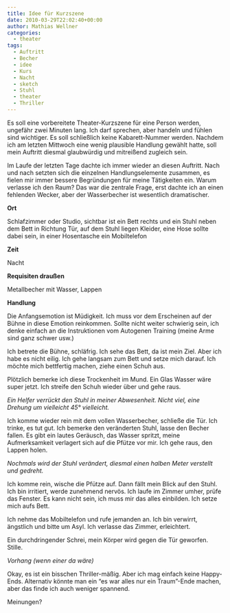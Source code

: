 ```yaml
---
title: Idee für Kurzszene
date: 2010-03-29T22:02:40+00:00
author: Mathias Wellner
categories:
  - theater
tags:
  - Auftritt
  - Becher
  - idee
  - Kurs
  - Nacht
  - sketch
  - Stuhl
  - theater
  - Thriller
---
```

Es soll eine vorbereitete Theater-Kurzszene für eine Person werden, ungefähr zwei Minuten lang. Ich darf sprechen, aber handeln und fühlen sind wichtiger. Es soll schließlich keine Kabarett-Nummer werden. Nachdem ich am letzten Mittwoch eine wenig plausible Handlung gewählt hatte, soll mein Auftritt diesmal glaubwürdig und mitreißend zugleich sein. 

Im Laufe der letzten Tage dachte ich immer wieder an diesen Auftritt. Nach und nach setzten sich die einzelnen Handlungselemente zusammen, es fielen mir immer bessere Begründungen für meine Tätigkeiten ein. Warum verlasse ich den Raum? Das war die zentrale Frage, erst dachte ich an einen fehlenden Wecker, aber der Wasserbecher ist wesentlich dramatischer. 

**Ort**

Schlafzimmer oder Studio, sichtbar ist ein Bett rechts und ein Stuhl neben dem Bett in Richtung Tür, auf dem Stuhl liegen Kleider, eine Hose sollte dabei sein, in einer Hosentasche ein Mobiltelefon

**Zeit**

Nacht

**Requisiten draußen**

Metallbecher mit Wasser, Lappen

**Handlung**

Die Anfangsemotion ist Müdigkeit. Ich muss vor dem Erscheinen auf der Bühne in diese Emotion reinkommen. Sollte nicht weiter schwierig sein, ich denke einfach an die Instruktionen vom Autogenen Training (meine Arme sind ganz schwer usw.) 

Ich betrete die Bühne, schläfrig. Ich sehe das Bett, da ist mein Ziel. Aber ich habe es nicht eilig. Ich gehe langsam zum Bett und setze mich darauf. Ich möchte mich bettfertig machen, ziehe einen Schuh aus. 

Plötzlich bemerke ich diese Trockenheit im Mund. Ein Glas Wasser wäre super jetzt. Ich streife den Schuh wieder über und gehe raus. 

_Ein Helfer verrückt den Stuhl in meiner Abwesenheit. Nicht viel, eine Drehung um vielleicht 45&deg; vielleicht._

Ich komme wieder rein mit dem vollen Wasserbecher, schließe die Tür. Ich trinke, es tut gut. Ich bemerke den veränderten Stuhl, lasse den Becher fallen. Es gibt ein lautes Geräusch, das Wasser spritzt, meine Aufmerksamkeit verlagert sich auf die Pfütze vor mir. Ich gehe raus, den Lappen holen. 

_Nochmals wird der Stuhl verändert, diesmal einen halben Meter verstellt und gedreht._

Ich komme rein, wische die Pfütze auf. Dann fällt mein Blick auf den Stuhl. Ich bin irritiert, werde zunehmend nervös. Ich laufe im Zimmer umher, prüfe das Fenster. Es kann nicht sein, ich muss mir das alles einbilden. Ich setze mich aufs Bett. 

Ich nehme das Mobiltelefon und rufe jemanden an. Ich bin verwirrt, ängstlich und bitte um Asyl. Ich verlasse das Zimmer, erleichtert. 

Ein durchdringender Schrei, mein Körper wird gegen die Tür geworfen. Stille. 

_Vorhang (wenn einer da wäre)_

Okay, es ist ein bisschen Thriller-mäßig. Aber ich mag einfach keine Happy-Ends. Alternativ könnte man ein &#8220;es war alles nur ein Traum&#8221;-Ende machen, aber das finde ich auch weniger spannend. 

Meinungen?